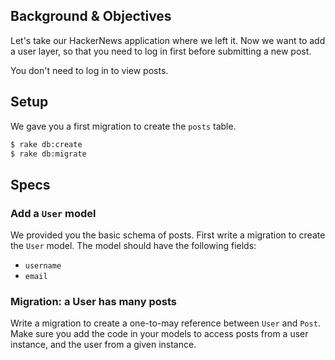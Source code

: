 ## Background & Objectives

Let's take our HackerNews application where we left it. Now we want to add
a user layer, so that you need to log in first before submitting a new post.

You don't need to log in to view posts.

## Setup

We gave you a first migration to create the `posts` table.

```bash
$ rake db:create
$ rake db:migrate
```

## Specs

### Add a `User` model

We provided you the basic schema of posts. First write a migration to
create the `User` model. The model should have the following fields:

- `username`
- `email`

### Migration: a User has many posts

Write a migration to create a one-to-may reference between `User` and `Post`.
Make sure you add the code in your models to access posts from a user instance,
and the user from a given instance.

